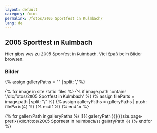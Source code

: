 ```yaml
---
layout: default
category: fotos
permalink: /fotos/2005 Sportfest in Kulmbach/
lang: de
---
```


## 2005 Sportfest in Kulmbach

Hier gibts was zu 2005 Sportfest in Kulmbach. Viel Spaß beim Bilder browsen.

### Bilder
{% assign galleryPaths = "" | split: ',' %}

{% for image in site.static_files %}
{% if image.path contains '/dlc/fotos/2005 Sportfest in Kulmbach' %}
        {% assign fileParts = image.path | split: "/" %}
        {% assign galleryPaths = galleryPaths | push: fileParts[4] %}
{% endif %}
{% endfor %}

{% for galleryPath in galleryPaths %}
![{{ galleryPath }}]({{site.page-prefix}}dlc/fotos/2005 Sportfest in Kulmbach/{{ galleryPath }})
{% endfor %}

